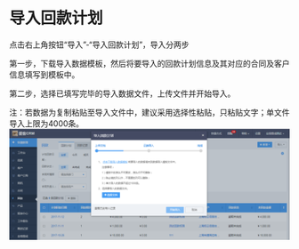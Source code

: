# 导入回款计划

点击右上角按钮“导入”-“导入回款计划”，导入分两步

第一步，下载导入数据模板，然后将要导入的回款计划信息及其对应的合同及客户信息填写到模板中。

第二步，选择已填写完毕的导入数据文件，上传文件并开始导入。

注：若数据为复制粘贴至导入文件中，建议采用选择性粘贴，只粘贴文字；单文件导入上限为4000条。![](/assets/70)

